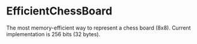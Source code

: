 # EfficientChessBoard
The most memory-efficient way to represent a chess board (8x8). Current implementation is 256 bits (32 bytes).
